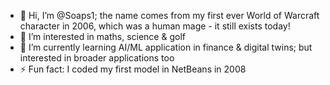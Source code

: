 - 👋 Hi, I’m @Soaps1; the name comes from my first ever World of Warcraft character in 2006, which was a human mage - it still exists today!
- 👀 I’m interested in maths, science & golf
- 🌱 I’m currently learning AI/ML application in finance & digital twins; but interested in broader applications too
- ⚡ Fun fact: I coded my first model in NetBeans in 2008

<!---
Soaps1/Soaps1 is a ✨ special ✨ repository because its `README.md` (this file) appears on your GitHub profile.
You can click the Preview link to take a look at your changes.
--->
